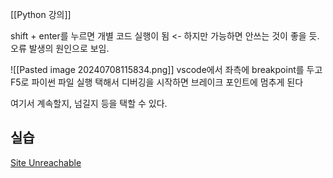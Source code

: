 [[Python 강의]]

shift + enter를 누르면 개별 코드 실행이 됨 <- 하지만 가능하면 안쓰는 것이 좋을 듯.
오류 발생의 원인으로 보임.

![[Pasted image 20240708115834.png]]
vscode에서 좌측에 breakpoint를 두고
F5로 파이썬 파일 실행 택해서 디버깅을 시작하면
브레이크 포인트에 멈추게 된다

여기서 계속할지, 넘길지 등을 택할 수 있다.

## 실습
[Site Unreachable](https://drive.google.com/drive/folders/1vOng4656pt5GBOxSLyxXbsJulqmn-Qf4)
